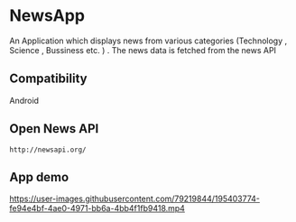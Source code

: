 # NewsApp 
An  Application which displays news from various categories (Technology , Science , Bussiness etc. ) . The news data is fetched from the news API

## Compatibility
 Android


## Open News API 

```
http://newsapi.org/

```
## App demo


https://user-images.githubusercontent.com/79219844/195403774-fe94e4bf-4ae0-4971-bb6a-4bb4f1fb9418.mp4





